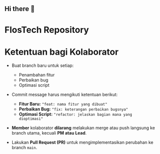 ## Hi there 👋

# FlosTech Repository

# Ketentuan bagi Kolaborator

- Buat branch baru untuk setiap:
  - Penambahan fitur
  - Perbaikan bug
  - Optimasi script

- Commit message harus mengikuti ketentuan berikut:
  - **Fitur Baru:** `"feat: nama fitur yang dibuat"`
  - **Perbaikan Bug:** `"fix: keterangan perbaikan bugsnya"`
  - **Optimasi Script:** `"refactor: jelaskan bagian mana yang dioptimasi"`

- **Member** kolaborator **dilarang** melakukan merge atau push langsung ke branch utama, kecuali **PM atau Lead**.
- Lakukan **Pull Request (PR)** untuk mengimplementasikan perubahan ke branch `main`.

<!--

**Here are some ideas to get you started:**

🙋‍♀️ A short introduction - what is your organization all about?
🌈 Contribution guidelines - how can the community get involved?
👩‍💻 Useful resources - where can the community find your docs? Is there anything else the community should know?
🍿 Fun facts - what does your team eat for breakfast?
🧙 Remember, you can do mighty things with the power of [Markdown](https://docs.github.com/github/writing-on-github/getting-started-with-writing-and-formatting-on-github/basic-writing-and-formatting-syntax)
-->
